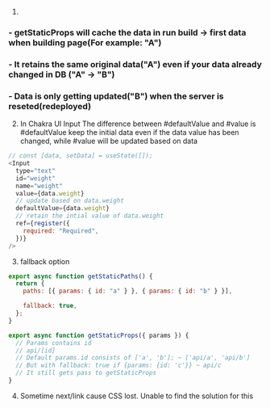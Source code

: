 1.

### - getStaticProps will cache the data in run build -> first data when building page(For example: "A")

### - It retains the same original data("A") even if your data already changed in DB ("A" -> "B")

### - Data is only getting updated("B") when the server is reseted(redeployed)

2. In Chakra UI Input
   The difference between #defaultValue and #value is #defaultValue keep the initial data even if the data value has been changed, while #value will be updated based on data

```javascript
// const [data, setData] = useState([]);
<Input
  type="text"
  id="weight"
  name="weight"
  value={data.weight}
  // update based on data.weight
  defaultValue={data.weight}
  // retain the intial value of data.weight
  ref={register({
    required: "Required",
  })}
/>
```

3. fallback option

```javascript
export async function getStaticPaths() {
  return {
    paths: [{ params: { id: "a" } }, { params: { id: "b" } }],

    fallback: true,
  };
}

export async function getStaticProps({ params }) {
  // Params contains id
  // api/[id]
  // Default params.id consists of ['a', 'b']; ~ ['api/a', 'api/b']
  // But with fallback: true if {params: {id: 'c'}} ~ api/c
  // It still gets pass to getStaticProps
}
```

4. Sometime next/link cause CSS lost. Unable to find the solution for this
